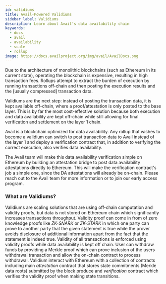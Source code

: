 ```yaml
---
id: validiums
title: Avail-Powered Validiums
sidebar_label: Validiums
description: Learn about Avail's data availability chain
keywords:
  - docs
  - avail
  - availability
  - scale
  - rollup
image: https://docs.availproject.org/img/avail/AvailDocs.png
---
```


Due to the architecture of monolithic blockchains (such as Ethereum in
its current state), operating the blockchain is expensive, resulting
in high transaction fees. Rollups attempt to extract the burden of
execution by running transactions off-chain and then posting the
execution results and the [usually compressed] transaction data.

Validiums are the next step: instead of posting the transaction data,
it is kept available off-chain, where a proof/attestation is only
posted to the base layer. This is by far the most cost-effective
solution because both execution and data availability are kept
off-chain while still allowing for final verification and settlement
on the layer 1 chain.

Avail is a blockchain optimized for data availability. Any rollup that
wishes to become a validium can switch to post transaction data to
Avail instead of the layer 1 and deploy a verification contract that,
in addition to verifying the correct execution, also verifies data
availability.

The Avail team will make this data availability verification simple on
Ethereum by building an attestation bridge to post data availability
attestations directly to Ethereum. This will make the verification
contract's job a simple one, since the DA attestations will already be
on-chain. Please reach out to the Avail team for more information or
to join our early access program.

### What are Validiums?

Validiums are scaling solutions that are using off-chain computation and
validity proofs, but data is not stored on Ethereum chain which significantly
increases transactions throughput.  Validity proof can come in from of zero 
knowledge proofs like _ZK-SNARK_ or _ZK-STARK_ in which one party can prove to 
another party that the given statement is true while the prover avoids disclosure 
of additional information apart from the fact that the statement is indeed true.
Validity of all transactions is enforced using validity proofs while data availability 
is kept off chain. User can withdraw funds by providing a Merkle proof which can prove 
inclusion of the users withdrawal transaction and allow the on-chain contract to process 
withdrawal. Validium interact with Ethereum with a collection of contracts including main 
_attestation_ contract that stores state commitments (Merkle data roots) submitted by the 
block produce and _verification_ contract which verifies the validity proof when making
state transitions.
